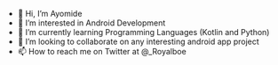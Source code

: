 - 👋 Hi, I’m Ayomide
- 👀 I’m interested in Android Development
- 🌱 I’m currently learning Programming Languages (Kotlin and Python)
- 💞️ I’m looking to collaborate on any interesting android app project
- 📫 How to reach me on Twitter at @_Royalboe

<!---
Royalboe/Royalboe is a ✨ special ✨ repository because its `README.md` (this file) appears on your GitHub profile.
You can click the Preview link to take a look at your changes.
--->
